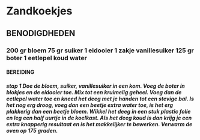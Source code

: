 # Zandkoekjes

## BENODIGDHEDEN

### 200 gr bloem 75 gr suiker 1 eidooier 1 zakje vanillesuiker 125 gr boter 1 eetlepel koud water

#### BEREIDING

##### stap 1 Doe de bloem, suiker, vanillesuiker in een kom. Voeg de boter in blokjes en de eidooier toe. Mix tot een kruimelig geheel. Voeg dan de eetlepel water toe en kneed het deeg met je handen tot een stevige bal. Is het nog erg droog, voeg dan een beetje extra water toe, is het erg plakkerig dan een beetje bloem. Wikkel het deeg in een stuk plastic folie en leg een half uurtje in de koelkast. Als het deeg koud is dan krijg je een extra knapperig resultaat en is het makkelijker te bewerken. Verwarm de oven op 175 graden.


